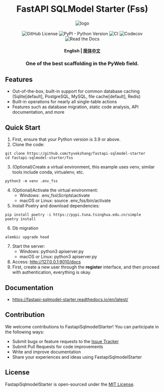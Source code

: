 <div  align="center" style="margin-top: 3%">
   <h1>
     FastAPI SQLModel Starter (Fss)
   </h1>
   <p>
     <img src="https://raw.githubusercontent.com/tyvekzhang/fastapi-sqlmodel-starter/main/docs/source/_static/img/fss.svg" alt="logo" style="vertical-align:middle; margin: 0.5%"/>
   </p>
   <p>
     <img alt="GitHub License" src="https://img.shields.io/github/license/tyvekzhang/fastapi-sqlmodel-starter">
     <img alt="PyPI - Python Version" src="https://img.shields.io/pypi/pyversions/fastapi-sqlmodel-starter">
     <img alt="CI" src="https://github.com/tyvekzhang/fastapi-sqlmodel-starter/actions/workflows/ci.yaml/badge.svg">
     <img alt="Codecov" src="https://img.shields.io/codecov/c/github/tyvekzhang/fastapi-sqlmodel-starter">
     <img alt="Read the Docs" src="https://img.shields.io/readthedocs/fastapi-sqlmodel-starter">
   </p>
   <h4>
      <p>
        <b>English</b> |
        <a href="https://github.com/tyvekzhang/fastapi-sqlmodel-starter/blob/main/README.md">简体中文</a>
     </p>
   </h4>
   <h3>
    One of the best scaffolding in the PyWeb field.
   </h3>
</div>

## Features

- Out-of-the-box, built-in support for common database caching (Sqlite[default], PostgreSQL, MySQL, file cache[default], Redis)
- Built-in operations for nearly all single-table actions
- Features such as database migration, static code analysis, API documentation, and more

## Quick Start
1. First, ensure that your Python version is 3.9 or above.
2. Clone the code:
```shell
git clone https://github.com/tyvekzhang/fastapi-sqlmodel-starter
cd fastapi-sqlmodel-starter/fss
```
3. (Optional)Create a virtual environment, this example uses venv, similar tools include conda, virtualenv, etc.
```shell
python3 -m venv .env_fss
```
4. (Optional)Activate the virtual environment:
    - Windows: .env_fss\Scripts\activate
    - macOS or Linux: source .env_fss/bin/activate
5. Install Poetry and download dependencies:
```shell
pip install poetry -i https://pypi.tuna.tsinghua.edu.cn/simple
poetry install
```
6. Db migration
```shell
alembic upgrade head
```
7. Start the server:
   - Windows: python3 apiserver.py
   - macOS or Linux: python3 apiserver.py
8. Access: http://127.0.0.1:9010/docs
9. First, create a new user through the **register** interface, and then proceed with authentication, everything is okay.

## Documentation
- https://fastapi-sqlmodel-starter.readthedocs.io/en/latest/
## Contribution

We welcome contributions to FastapiSqlmodelStarter! You can participate in the following ways:

- Submit bugs or feature requests to the [Issue Tracker](https://github.com/tyvekzhang/fastapi-sqlmodel-starter/issues)
- Submit Pull Requests for code improvements
- Write and improve documentation
- Share your experiences and ideas using FastapiSqlmodelStarter

## License

FastapiSqlmodelStarter is open-sourced under the [MIT License](https://opensource.org/licenses/MIT).
